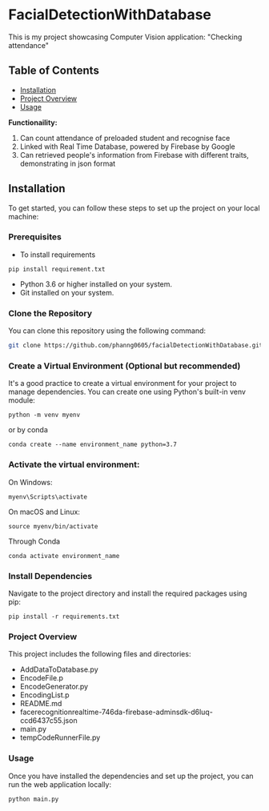 # FacialDetectionWithDatabase
This is my project showcasing Computer Vision application: "Checking attendance"

## Table of Contents

- [Installation](#installation)
- [Project Overview](#project-overview)
- [Usage](#usage)

**Functionaility:**
1. Can count attendance of preloaded student and recognise face
2. Linked with Real Time Database, powered by Firebase by Google
3. Can retrieved people's information from Firebase with different traits, demonstrating in json format

## Installation

To get started, you can follow these steps to set up the project on your local machine:

### Prerequisites
- To install requirements
```
pip install requirement.txt
```
- Python 3.6 or higher installed on your system.
- Git installed on your system.

### Clone the Repository

You can clone this repository using the following command:

```bash
git clone https://github.com/phanng0605/facialDetectionWithDatabase.git
```

### Create a Virtual Environment (Optional but recommended)
It's a good practice to create a virtual environment for your project to manage dependencies. You can create one using Python's built-in venv module:
```
python -m venv myenv
```
or by conda 
```
conda create --name environment_name python=3.7
```

### Activate the virtual environment:

On Windows:
```
myenv\Scripts\activate
```

On macOS and Linux:
```
source myenv/bin/activate
```

Through Conda
```
conda activate environment_name
```
### Install Dependencies
Navigate to the project directory and install the required packages using pip:
```
pip install -r requirements.txt
```

### Project Overview
This project includes the following files and directories:
* AddDataToDatabase.py
* EncodeFile.p
* EncodeGenerator.py
* EncodingList.p
* README.md
* facerecognitionrealtime-746da-firebase-adminsdk-d6luq-ccd6437c55.json
* main.py
* tempCodeRunnerFile.py

### Usage
Once you have installed the dependencies and set up the project, you can run the web application locally:
```
python main.py
```


